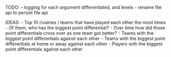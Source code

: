 TODO:
    - logging for each argument differentiated, and levels
    - rename file api to persist file api

IDEAS:
    - Top 10 rivalries / teams that have played each other the most times
    - Of them, who has the biggest point differential?
    - Over time how did those point differentials cross over as one team got better?
    - Teams with the biggest point differentials against each other
    - Teams with the biggest point differentials at home or away against each other
    - Players with the biggest point differentials against each other
